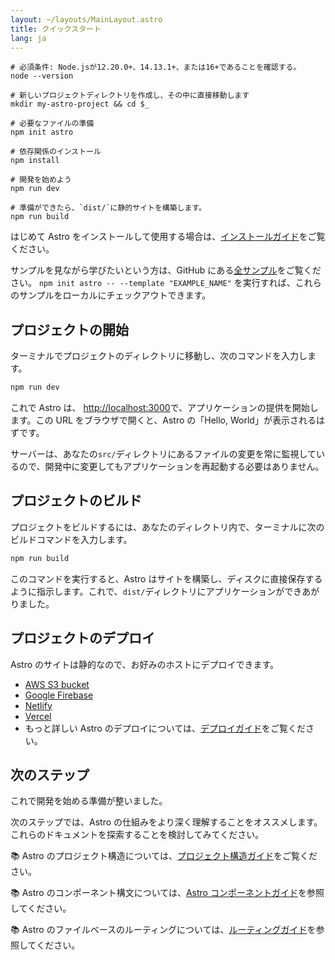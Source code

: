 ```yaml
---
layout: ~/layouts/MainLayout.astro
title: クイックスタート
lang: ja
---
```


```shell
# 必須条件: Node.jsが12.20.0+、14.13.1+、または16+であることを確認する。
node --version

# 新しいプロジェクトディレクトリを作成し、その中に直接移動します
mkdir my-astro-project && cd $_

# 必要なファイルの準備
npm init astro

# 依存関係のインストール
npm install

# 開発を始めよう
npm run dev
```

```shell
# 準備ができたら、`dist/`に静的サイトを構築します。
npm run build
```

はじめて Astro をインストールして使用する場合は、[インストールガイド](/ja/installation)をご覧ください。

サンプルを見ながら学びたいという方は、GitHub にある[全サンプル](https://github.com/withastro/astro/tree/main/examples)をご覧ください。 `npm init astro -- --template "EXAMPLE_NAME"` を実行すれば、これらのサンプルをローカルにチェックアウトできます。

## プロジェクトの開始

ターミナルでプロジェクトのディレクトリに移動し、次のコマンドを入力します。

```bash
npm run dev
```

これで Astro は、 [http://localhost:3000](http://localhost:3000)で、アプリケーションの提供を開始します。この URL をブラウザで開くと、Astro の「Hello, World」が表示されるはずです。

サーバーは、あなたの`src/`ディレクトリにあるファイルの変更を常に監視しているので、開発中に変更してもアプリケーションを再起動する必要はありません。

## プロジェクトのビルド

プロジェクトをビルドするには、あなたのディレクトリ内で、ターミナルに次のビルドコマンドを入力します。

```bash
npm run build
```

このコマンドを実行すると、Astro はサイトを構築し、ディスクに直接保存するように指示します。これで、`dist/`ディレクトリにアプリケーションができあがりました。

## プロジェクトのデプロイ

Astro のサイトは静的なので、お好みのホストにデプロイできます。

- [AWS S3 bucket](https://aws.amazon.com/s3/)
- [Google Firebase](https://firebase.google.com/)
- [Netlify](https://www.netlify.com/)
- [Vercel](https://vercel.com/)
- もっと詳しい Astro のデプロイについては、[デプロイガイド](/guides/deploy)をご覧ください。

## 次のステップ

これで開発を始める準備が整いました。

次のステップでは、Astro の仕組みをより深く理解することをオススメします。これらのドキュメントを探索することを検討してみてください。

📚 Astro のプロジェクト構造については、[プロジェクト構造ガイド](/core-concepts/project-structure)をご覧ください。

📚 Astro のコンポーネント構文については、[Astro コンポーネントガイド](/core-concepts/astro-components)を参照してください。

📚 Astro のファイルベースのルーティングについては、[ルーティングガイド](/core-concepts/astro-pages)を参照してください。
